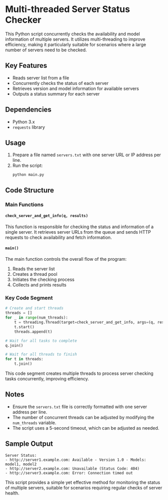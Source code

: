 # Multi-threaded Server Status Checker

This Python script concurrently checks the availability and model information of multiple servers. It utilizes multi-threading to improve efficiency, making it particularly suitable for scenarios where a large number of servers need to be checked.

## Key Features

- Reads server list from a file
- Concurrently checks the status of each server
- Retrieves version and model information for available servers
- Outputs a status summary for each server

## Dependencies

- Python 3.x
- `requests` library

## Usage

1. Prepare a file named `servers.txt` with one server URL or IP address per line.
2. Run the script:
   ```
   python main.py
   ```

## Code Structure

### Main Functions

#### `check_server_and_get_info(q, results)`

This function is responsible for checking the status and information of a single server. It retrieves server URLs from the queue and sends HTTP requests to check availability and fetch information.

#### `main()`

The main function controls the overall flow of the program:
1. Reads the server list
2. Creates a thread pool
3. Initiates the checking process
4. Collects and prints results

### Key Code Segment

```python
# Create and start threads
threads = []
for _ in range(num_threads):
    t = threading.Thread(target=check_server_and_get_info, args=(q, results))
    t.start()
    threads.append(t)

# Wait for all tasks to complete
q.join()

# Wait for all threads to finish
for t in threads:
    t.join()
```

This code segment creates multiple threads to process server checking tasks concurrently, improving efficiency.

## Notes

- Ensure the `servers.txt` file is correctly formatted with one server address per line.
- The number of concurrent threads can be adjusted by modifying the `num_threads` variable.
- The script uses a 5-second timeout, which can be adjusted as needed.

## Sample Output

```
Server Status:
- http://server1.example.com: Available - Version 1.0 - Models: model1, model2
- http://server2.example.com: Unavailable (Status Code: 404)
- http://server3.example.com: Error: Connection timed out
```

This script provides a simple yet effective method for monitoring the status of multiple servers, suitable for scenarios requiring regular checks of server health.
